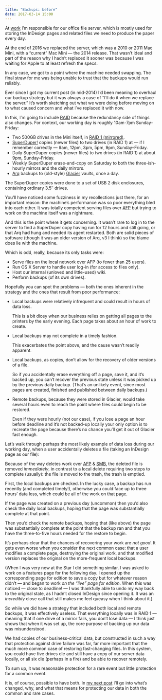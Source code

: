 ```yaml
---
title: "Backups: before"
date: 2017-03-14 15:00
---
```


At [work][] I’m responsible for our office file server, which is mostly used for storing the InDesign pages and related files we need to produce the paper every day.

[work]: https://www.morningstaronline.co.uk

At the end of 2016 we replaced the server, which was a 2010 or 2011 Mac Mini, with a “current” Mac Mini — the 2014 release. That wasn’t ideal and part of the reason why I hadn’t replaced it sooner was because I was waiting for Apple to at least refresh the specs.

In any case, we got to a point where the machine needed swapping. The final straw for me was being unable to trust that the backups would run reliably.

Ever since I got my current post (in mid-2014) I’d been meaning to overhaul our backup strategy but it was always a case of “I’ll do it when we replace the server.” It’s worth sketching out what we were doing before moving on to what caused concern and what I’ve replaced it with now.

In this, I’m going to include [RAID][] because the redundancy side of things also changes. For context, our working day is roughly 10am-7pm Sunday–Friday:

* Two 500GB drives in the Mini itself, in [RAID 1 (mirrored)][r1].
* [SuperDuper!][sd] copies (newer files) to two drives (in RAID 1) at — if I remember correctly — 9am, 12pm, 3pm, 5pm, 9pm, Sunday–Friday.
* Daily SuperDuper copies (newer files) to two drives (in RAID 1) at about 9pm, Sunday–Friday.
* Weekly SuperDuper erase-and-copy on Saturday to both the three-ish-hourly mirrors and the daily mirrors.
* [Arq][] backups to (old-style) [Glacier][] vaults, once a day.

The SuperDuper copies were done to a set of USB 2 disk enclosures, containing ordinary 3.5″ drives.

[RAID]: https://en.wikipedia.org/wiki/RAID
[r1]: https://en.wikipedia.org/wiki/Standard_RAID_levels#RAID_1
[sd]: http://www.shirt-pocket.com
[Arq]: https://www.arqbackup.com
[Glacier]: https://aws.amazon.com/glacier/

You’ll have noticed some fuzziness in my recollections just there, for an important reason: the machine’s performance was so poor everything bled into each other. It was totally competent serving files over [AFP][] but trying to work on the machine itself was a nightmare.

[AFP]: https://en.wikipedia.org/wiki/Apple_Filing_Protocol

And this is the point where it gets concerning. It wasn’t rare to log in to the server to find a SuperDuper copy having run for 12 hours and still going, or that Arq had hung and needed its agent restarted. Both are solid pieces of software (though it was an older version of Arq, v3 I think) so the blame does lie with the machine.

Which is odd, really, because its only tasks were:

* Serve files on the local network over AFP (to fewer than 25 users).
* Run OS X Server to handle user log-in (for access to files only).
* Host our internal (unloved and little-used) wiki.
* Perform backups (of its own drives).

Hopefully you can spot the problems — both the ones inherent in the strategy and the ones that result from poor performance:

*   Local backups were relatively infrequent and could result in hours of data loss.

    This is a bit dicey when our business relies on getting all pages to the printers by the early evening. Each page takes about an hour of work to create.

*   Local backups may not complete in a timely fashion.

    This exacerbates the point above, and the cause wasn’t readily apparent.

*   Local backups, as copies, don’t allow for the recovery of older versions of a file.

    So if you accidentally erase everything off a page, save it, and it’s backed up, you can’t recover the previous state unless it was picked up by the previous daily backup. (That’s an unlikely event, since most pages are created, finished and published between daily backups.) 

*   Remote backups, because they were stored in Glacier, would take several hours even to reach the point where files could begin to be restored.

    Even if they were hourly (not our case), if you lose a page an hour before deadline and it’s not backed-up locally your only option is to recreate the page because there’s no chance you’ll get it out of Glacier fast enough.

Let’s walk through perhaps the most likely example of data loss during our working day, when a user accidentally deletes a file (taking an InDesign page as our file):

Because of the way deletes work over [AFP][] & [SMB][], the deleted file is removed *immediately*, in contrast to a local delete requiring two steps to complete (usually): the file is moved to the trash, the trash is emptied.

[SMB]: https://en.wikipedia.org/wiki/Server_Message_Block

First, the local backups are checked. In the lucky case, a backup has run recently (and completed timely!), otherwise you could face up to three hours’ data loss, which could be all of the work on that page.

If the page was created on a previous day (uncommon) then you’d also check the daily local backups, hoping that the page was substantially complete at that point.

Then you’d check the remote backups, hoping that (like above) the page was substantially complete at the point that the backup ran and that you have the three-to-five hours needed for the restore to begin.

It’s perhaps clear that the chances of recovering your work are *not good*. It gets even worse when you consider the next common case: that a user modifies a complete page, destroying the original work, and that modified version replaces the original on the more-frequent local backups.

(When I was very new at the Star I did something similar. I was asked to work on a features page for the following day. I opened up the corresponding page for edition to save a copy but for whatever reason didn’t — and began to work *on the “live” page for edition*. When this was noticed — close to deadline! — I was thankfully able to undo my way back to the original state, as I hadn’t closed InDesign since opening it. It was an *incredibly* close call that still makes me feel queasy when I think about it.)

So while we did have a strategy that included both local and remote backups, it was effectively useless. That everything locally was in RAID 1 — meaning that if one drive of a mirror fails, you don’t lose data — I think just shows that when it was set up, the core purpose of backing up our data was misunderstood. 

We had copies of our business-critical data, but constructed in such a way that protection against drive failure was far, far more important that the much more common case of restoring fast-changing files. In this system, you could have five drives die and still have a copy of our server data locally, or all six die (perhaps in a fire) and be able to recover remotely.

To sum up, it was reasonable protection for a rare event but little protection for a common event.

It is, of course, possible to have both. In [my next post][next] I’ll go into what’s changed, why, and what that means for protecting our data in both the common and rare cases.

[next]: https://www.robjwells.com/2017/03/backups-the-change/
